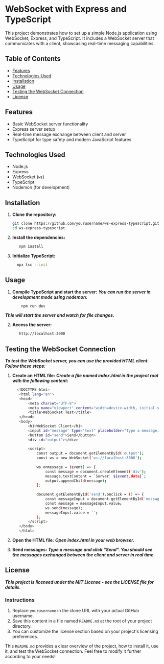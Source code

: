 # WebSocket with Express and TypeScript

This project demonstrates how to set up a simple Node.js application using WebSocket, Express, and TypeScript. It includes a WebSocket server that communicates with a client, showcasing real-time messaging capabilities.

## Table of Contents

- [Features](#features)
- [Technologies Used](#technologies-used)
- [Installation](#installation)
- [Usage](#usage)
- [Testing the WebSocket Connection](#testing-the-websocket-connection)
- [License](#license)

## Features

- Basic WebSocket server functionality
- Express server setup
- Real-time message exchange between client and server
- TypeScript for type safety and modern JavaScript features

## Technologies Used

- Node.js
- Express
- WebSocket (`ws`)
- TypeScript
- Nodemon (for development)

## Installation

1. **Clone the repository:**

   ```bash
   git clone https://github.com/yourusername/ws-express-typescript.git
   cd ws-express-typescript

2. **Install the dependencies:**

   ```bash
      npm install

3. **Initialize TypeScript:**

   ```bash
     npx tsc --init

## Usage

1. **Compile TypeScript and start the server:**
***You can run the server in development mode using nodemon:***
   
   ```bash
       npm run dev

***This will start the server and watch for file changes.***

2. **Access the server:**

   ```bash
      http://localhost:3000

## Testing the WebSocket Connection

***To test the WebSocket server, you can use the provided HTML client. Follow these steps:***

1. **Create an HTML file:**
***Create a file named index.html in the project root with the following content:***

   ```bash
     <!DOCTYPE html>
      <html lang="en">
      <head>
          <meta charset="UTF-8">
          <meta name="viewport" content="width=device-width, initial-scale=1.0">
          <title>WebSocket Test</title>
      </head>
      <body>
          <h1>WebSocket Client</h1>
          <input id="message" type="text" placeholder="Type a message...">
          <button id="send">Send</button>
          <div id="output"></div>
      
          <script>
              const output = document.getElementById('output');
              const ws = new WebSocket('ws://localhost:3000');
      
              ws.onmessage = (event) => {
                  const message = document.createElement('div');
                  message.textContent = `Server: ${event.data}`;
                  output.appendChild(message);
              };
      
              document.getElementById('send').onclick = () => {
                  const messageInput = document.getElementById('message');
                  const message = messageInput.value;
                  ws.send(message);
                  messageInput.value = '';
              };
          </script>
      </body>
      </html>

2. **Open the HTML file:**
   ***Open index.html in your web browser.***

3. **Send messages:**
   ***Type a message and click "Send". You should see the messages exchanged between the client and server in real time.***

## License
***This project is licensed under the MIT License - see the LICENSE file for details.***

### Instructions

1. Replace `yourusername` in the clone URL with your actual GitHub username.
2. Save this content in a file named `README.md` at the root of your project directory.
3. You can customize the license section based on your project's licensing preferences.

This `README.md` provides a clear overview of the project, how to install it, use it, and test the WebSocket connection. Feel free to modify it further according to your needs!
